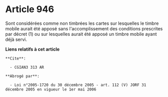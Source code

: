 # Article 946

Sont considérées comme non timbrées les cartes sur lesquelles le timbre mobile aurait été apposé sans l'accomplissement des
conditions prescrites par décret (1) ou sur lesquelles aurait été apposé un timbre mobile ayant déjà servi.

**Liens relatifs à cet article**

	**Cite**:

	  - CGIAN3 313 AR

	**Abrogé par**:

	  - Loi n°2005-1720 du 30 décembre 2005 - art. 112 (V) JORF 31 décembre 2005 en vigueur le 1er mai 2006
